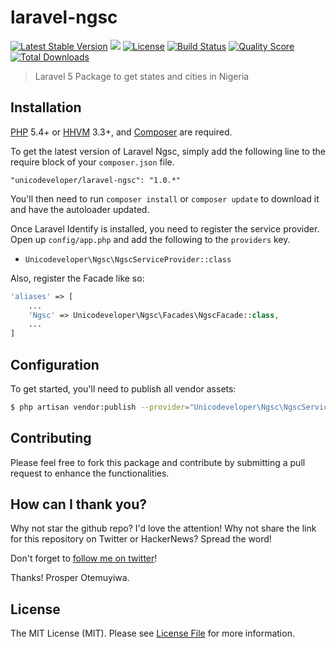 # laravel-ngsc

[![Latest Stable Version](https://poser.pugx.org/unicodeveloper/laravel-ngsc/v/stable.svg)](https://packagist.org/packages/unicodeveloper/laravel-ngsc)
![](https://img.shields.io/badge/unicodeveloper-approved-brightgreen.svg)
[![License](https://poser.pugx.org/unicodeveloper/laravel-ngsc/license.svg)](LICENSE.md)
[![Build Status](https://img.shields.io/travis/unicodeveloper/laravel-ngsc.svg)](https://travis-ci.org/unicodeveloper/laravel-ngsc)
[![Quality Score](https://img.shields.io/scrutinizer/g/unicodeveloper/laravel-ngsc.svg?style=flat-square)](https://scrutinizer-ci.com/g/unicodeveloper/laravel-ngsc)
[![Total Downloads](https://img.shields.io/packagist/dt/unicodeveloper/laravel-ngsc.svg?style=flat-square)](https://packagist.org/packages/unicodeveloper/laravel-ngsc)

> Laravel 5 Package to get states and cities in Nigeria

## Installation

[PHP](https://php.net) 5.4+ or [HHVM](http://hhvm.com) 3.3+, and [Composer](https://getcomposer.org) are required.

To get the latest version of Laravel Ngsc, simply add the following line to the require block of your `composer.json` file.

```
"unicodeveloper/laravel-ngsc": "1.0.*"
```

You'll then need to run `composer install` or `composer update` to download it and have the autoloader updated.

Once Laravel Identify is installed, you need to register the service provider. Open up `config/app.php` and add the following to the `providers` key.

* `Unicodeveloper\Ngsc\NgscServiceProvider::class`

Also, register the Facade like so:

```php
'aliases' => [
    ...
    'Ngsc' => Unicodeveloper\Ngsc\Facades\NgscFacade::class,
    ...
]
```

## Configuration

To get started, you'll need to publish all vendor assets:

```bash
$ php artisan vendor:publish --provider="Unicodeveloper\Ngsc\NgscServiceProvider"
```


## Contributing

Please feel free to fork this package and contribute by submitting a pull request to enhance the functionalities.


## How can I thank you?

Why not star the github repo? I'd love the attention! Why not share the link for this repository on Twitter or HackerNews? Spread the word!

Don't forget to [follow me on twitter](https://twitter.com/unicodeveloper)!

Thanks!
Prosper Otemuyiwa.

## License

The MIT License (MIT). Please see [License File](LICENSE.md) for more information.
